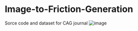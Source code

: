 # Image-to-Friction-Generation
Sorce code and dataset for CAG journal
![image](https://github.com/shaoyuca/Image-to-Friction-Generation/blob/main/img.jpg)

